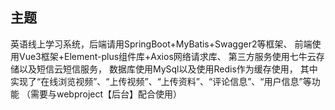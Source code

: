 ## 主题
英语线上学习系统，后端请用SpringBoot+MyBatis+Swagger2等框架、 
前端使用Vue3框架+Element-plus组件库+Axios网络请求库、 
第三方服务使用七牛云存储以及短信云短信服务， 
数据库使用MySql以及使用Redis作为缓存使用， 
其中实现了“在线浏览视频”、“上传视频”、“上传资料”、“评论信息”、“用户信息”等功能 （需要与webproject【后台】配合使用）